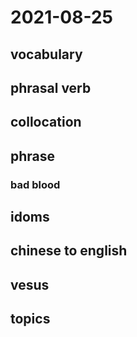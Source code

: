 # 2021-08-25
## vocabulary

## phrasal verb

## collocation

## phrase
### bad blood

## idoms

## chinese to english

## vesus

## topics
